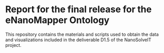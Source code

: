 # Report for the final release for the eNanoMapper Ontology
This repository contains the materials and scripts used to obtain the data and visualizations included in the deliverable D1.5 of the NanoSolveIT project.
